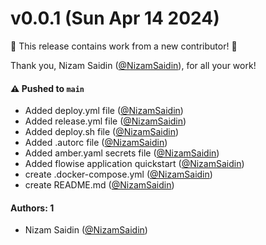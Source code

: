 # v0.0.1 (Sun Apr 14 2024)

:tada: This release contains work from a new contributor! :tada:

Thank you, Nizam Saidin ([@NizamSaidin](https://github.com/NizamSaidin)), for all your work!

#### ⚠️ Pushed to `main`

- Added deploy.yml file ([@NizamSaidin](https://github.com/NizamSaidin))
- Added release.yml file ([@NizamSaidin](https://github.com/NizamSaidin))
- Added deploy.sh file ([@NizamSaidin](https://github.com/NizamSaidin))
- Added .autorc file ([@NizamSaidin](https://github.com/NizamSaidin))
- Added amber.yaml secrets file ([@NizamSaidin](https://github.com/NizamSaidin))
- Added flowise application quickstart ([@NizamSaidin](https://github.com/NizamSaidin))
- create .docker-compose.yml ([@NizamSaidin](https://github.com/NizamSaidin))
- create README.md ([@NizamSaidin](https://github.com/NizamSaidin))

#### Authors: 1

- Nizam Saidin ([@NizamSaidin](https://github.com/NizamSaidin))
